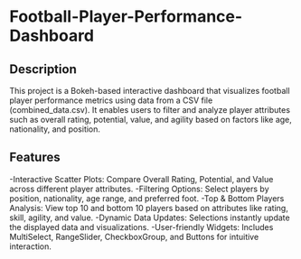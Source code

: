# Football-Player-Performance-Dashboard

## Description
This project is a Bokeh-based interactive dashboard that visualizes football player performance metrics using data from a CSV file (combined_data.csv). It enables users to filter and analyze player attributes such as overall rating, potential, value, and agility based on factors like age, nationality, and position.

## Features
-Interactive Scatter Plots: Compare Overall Rating, Potential, and Value across different player attributes.
-Filtering Options: Select players by position, nationality, age range, and preferred foot.
-Top & Bottom Players Analysis: View top 10 and bottom 10 players based on attributes like rating, skill, agility, and value.
-Dynamic Data Updates: Selections instantly update the displayed data and visualizations.
-User-friendly Widgets: Includes MultiSelect, RangeSlider, CheckboxGroup, and Buttons for intuitive interaction.

